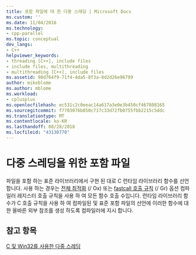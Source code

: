 ```yaml
---
title: 포함 파일에 대 한 다중 스레딩 | Microsoft Docs
ms.custom: ''
ms.date: 11/04/2016
ms.technology:
- cpp-parallel
ms.topic: conceptual
dev_langs:
- C++
helpviewer_keywords:
- threading [C++], include files
- include files, multithreading
- multithreading [C++], include files
ms.assetid: 98d764f9-71f4-4da5-8f3a-8d2d26e96799
author: mikeblome
ms.author: mblome
ms.workload:
- cplusplus
ms.openlocfilehash: ec531c2c0eeac14a617a3e0e3b450cf467808165
ms.sourcegitcommit: f7703076b850c717c33d72fb0755fbb2215c5ddc
ms.translationtype: MT
ms.contentlocale: ko-KR
ms.lasthandoff: 08/28/2018
ms.locfileid: "43130770"
---
```

# <a name="include-files-for-multithreading"></a>다중 스레딩을 위한 포함 파일
파일을 포함 하는 표준 라이브러리에서 구현 된 대로 C 런타임 라이브러리 함수를 선언 합니다. 사용 하는 경우는 [전체 최적화](../build/reference/ox-full-optimization.md) (/ Ox) 또는 [fastcall 호출 규칙](../build/reference/gd-gr-gv-gz-calling-convention.md) (/ Gr) 옵션 컴파일러 레지스터 호출 규칙을 사용 하 여 모든 함수 호출 수입니다. 런타임 라이브러리 함수가 C 호출 규칙을 사용 하 여 컴파일된 및 표준 포함 파일의 선언에 이러한 함수에 대 한 올바른 외부 참조를 생성 하도록 컴파일러에 지시 합니다.  
  
## <a name="see-also"></a>참고 항목  

[C 및 Win32를 사용한 다중 스레딩](multithreading-with-c-and-win32.md)